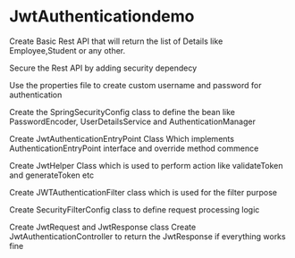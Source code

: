 # JwtAuthenticationdemo
Create Basic Rest API that will return the list of Details like Employee,Student or any other.

Secure the Rest API by adding security dependecy

Use the properties file to create custom username and password for authentication

Create the SpringSecurityConfig class to define the bean like PasswordEncoder, UserDetailsService and AuthenticationManager

Create JwtAuthenticationEntryPoint Class Which implements AuthenticationEntryPoint interface and override method commence

Create JwtHelper Class which is used to perform action like validateToken and generateToken etc


Create JWTAuthenticationFilter class which is used for the filter purpose

Create SecurityFilterConfig class to define request processing logic

Create JwtRequest and JwtResponse class
Create JwtAuthenticationController to return the JwtResponse if everything works fine

